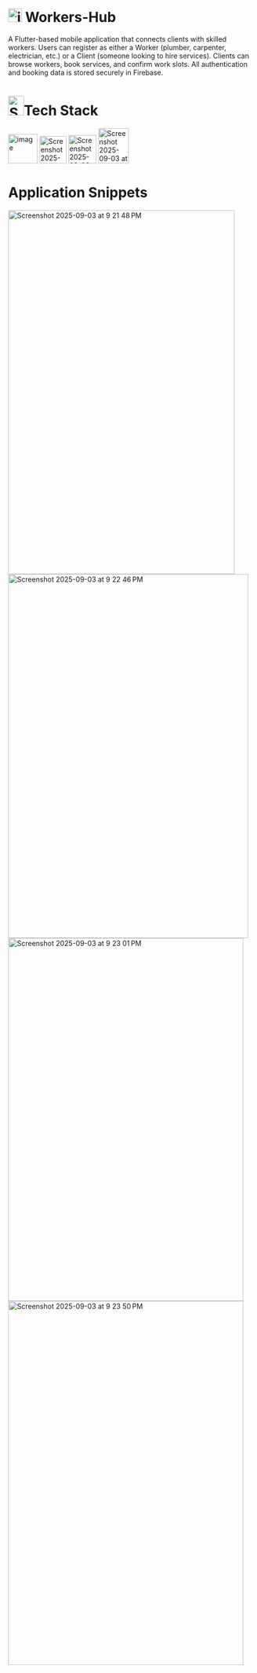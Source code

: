 # <img width="28" height="28" alt="image" src="https://github.com/user-attachments/assets/4db6ed82-8867-4f93-af6d-650e4a9e359a" /> Workers-Hub


A Flutter-based mobile application that connects clients with skilled workers. Users can register as either a Worker (plumber, carpenter, electrician, etc.) or a Client (someone looking to hire services). Clients can browse workers, book services, and confirm work slots. All authentication and booking data is stored securely in Firebase.
# <img width="32" height="40" alt="Screenshot 2025-09-03 at 9 58 34 PM" src="https://github.com/user-attachments/assets/85e13f2d-622d-4fbc-92aa-b84d5aca81b2" />Tech Stack
 <img width="60" height="60" alt="image" src="https://github.com/user-attachments/assets/32f1edef-8228-49c4-8bdb-d5dc77b44b6a" /> 

 <img width="55" height="56" alt="Screenshot 2025-09-03 at 9 04 19 PM" src="https://github.com/user-attachments/assets/e6b92eee-9dbe-4991-9646-46c8b9520f39" />

 <img width="57" height="58" alt="Screenshot 2025-09-03 at 9 02 53 PM" src="https://github.com/user-attachments/assets/1ecd6ce9-3863-47a0-8431-338248fcc7e4" />

 <img width="62" height="72" alt="Screenshot 2025-09-03 at 9 09 40 PM" src="https://github.com/user-attachments/assets/459a4c7b-e69d-4ae9-82cb-a9a40c11b097" />

 # Application Snippets
<img width="462" height="741" alt="Screenshot 2025-09-03 at 9 21 48 PM" src="https://github.com/user-attachments/assets/e1c057d6-8887-40fa-9810-211053b843fc" />
 <img width="490" height="741" alt="Screenshot 2025-09-03 at 9 22 46 PM" src="https://github.com/user-attachments/assets/69f7f30c-c291-4b15-b314-3df4962559e2" />
<img width="480" height="739" alt="Screenshot 2025-09-03 at 9 23 01 PM" src="https://github.com/user-attachments/assets/c00d3caf-2565-4556-a19a-d06bdc3a1a9b" /><img width="480" height="741" alt="Screenshot 2025-09-03 at 9 23 50 PM" src="https://github.com/user-attachments/assets/1c805693-e59a-42e7-adbe-ccc4d18e5df6" />
 

